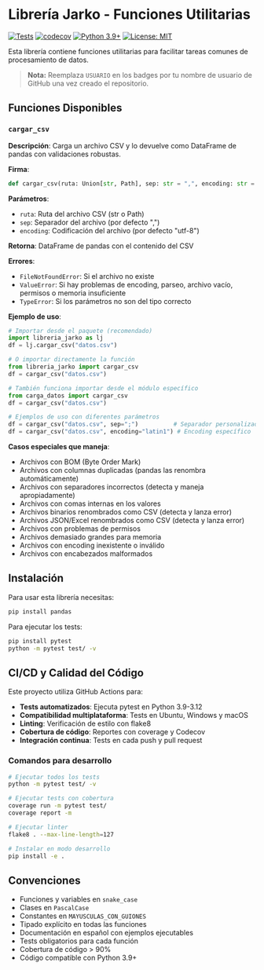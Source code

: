 # Librería Jarko - Funciones Utilitarias

[![Tests](https://github.com/USUARIO/libreria_jarko/actions/workflows/python-tests.yml/badge.svg)](https://github.com/USUARIO/libreria_jarko/actions/workflows/python-tests.yml)
[![codecov](https://codecov.io/gh/USUARIO/libreria_jarko/branch/main/graph/badge.svg)](https://codecov.io/gh/USUARIO/libreria_jarko)
[![Python 3.9+](https://img.shields.io/badge/python-3.9+-blue.svg)](https://www.python.org/downloads/)
[![License: MIT](https://img.shields.io/badge/License-MIT-yellow.svg)](https://opensource.org/licenses/MIT)

Esta librería contiene funciones utilitarias para facilitar tareas comunes de procesamiento de datos.

> **Nota:** Reemplaza `USUARIO` en los badges por tu nombre de usuario de GitHub una vez creado el repositorio.

## Funciones Disponibles

### `cargar_csv`

**Descripción**: Carga un archivo CSV y lo devuelve como DataFrame de pandas con validaciones robustas.

**Firma**: 
```python
def cargar_csv(ruta: Union[str, Path], sep: str = ",", encoding: str = "utf-8") -> pd.DataFrame
```

**Parámetros**:
- `ruta`: Ruta del archivo CSV (str o Path)
- `sep`: Separador del archivo (por defecto ",")
- `encoding`: Codificación del archivo (por defecto "utf-8")

**Retorna**: DataFrame de pandas con el contenido del CSV

**Errores**:
- `FileNotFoundError`: Si el archivo no existe
- `ValueError`: Si hay problemas de encoding, parseo, archivo vacío, permisos o memoria insuficiente
- `TypeError`: Si los parámetros no son del tipo correcto

**Ejemplo de uso**:
```python
# Importar desde el paquete (recomendado)
import libreria_jarko as lj
df = lj.cargar_csv("datos.csv")

# O importar directamente la función
from libreria_jarko import cargar_csv
df = cargar_csv("datos.csv")

# También funciona importar desde el módulo específico
from carga_datos import cargar_csv
df = cargar_csv("datos.csv")

# Ejemplos de uso con diferentes parámetros
df = cargar_csv("datos.csv", sep=";")          # Separador personalizado
df = cargar_csv("datos.csv", encoding="latin1") # Encoding específico
```

**Casos especiales que maneja**:
- Archivos con BOM (Byte Order Mark)
- Archivos con columnas duplicadas (pandas las renombra automáticamente)
- Archivos con separadores incorrectos (detecta y maneja apropiadamente)
- Archivos con comas internas en los valores
- Archivos binarios renombrados como CSV (detecta y lanza error)
- Archivos JSON/Excel renombrados como CSV (detecta y lanza error)
- Archivos con problemas de permisos
- Archivos demasiado grandes para memoria
- Archivos con encoding inexistente o inválido
- Archivos con encabezados malformados

## Instalación

Para usar esta librería necesitas:
```bash
pip install pandas
```

Para ejecutar los tests:
```bash
pip install pytest
python -m pytest test/ -v
```

## CI/CD y Calidad del Código

Este proyecto utiliza GitHub Actions para:

- **Tests automatizados**: Ejecuta pytest en Python 3.9-3.12
- **Compatibilidad multiplataforma**: Tests en Ubuntu, Windows y macOS
- **Linting**: Verificación de estilo con flake8
- **Cobertura de código**: Reportes con coverage y Codecov
- **Integración continua**: Tests en cada push y pull request

### Comandos para desarrollo

```bash
# Ejecutar todos los tests
python -m pytest test/ -v

# Ejecutar tests con cobertura
coverage run -m pytest test/
coverage report -m

# Ejecutar linter
flake8 . --max-line-length=127

# Instalar en modo desarrollo
pip install -e .
```

## Convenciones

- Funciones y variables en `snake_case`
- Clases en `PascalCase`
- Constantes en `MAYUSCULAS_CON_GUIONES`
- Tipado explícito en todas las funciones
- Documentación en español con ejemplos ejecutables
- Tests obligatorios para cada función
- Cobertura de código > 90%
- Código compatible con Python 3.9+ 